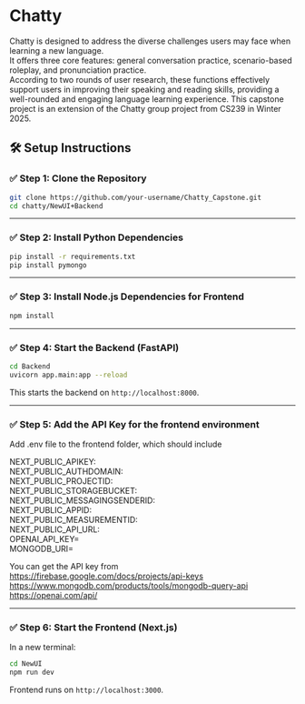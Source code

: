 # Chatty
Chatty is designed to address the diverse challenges users may face when learning a new language. <br />
It offers three core features: general conversation practice, scenario-based roleplay, and pronunciation practice. <br />
According to two rounds of user research, these functions effectively support users in improving their speaking and reading skills, providing a well-rounded and engaging language learning experience.
This capstone project is an extension of the Chatty group project from CS239 in Winter 2025.

## 🛠️ Setup Instructions

### ✅ Step 1: Clone the Repository

```bash
git clone https://github.com/your-username/Chatty_Capstone.git
cd chatty/NewUI+Backend
```

---

### ✅ Step 2: Install Python Dependencies

```bash
pip install -r requirements.txt
pip install pymongo
```

---

### ✅ Step 3: Install Node.js Dependencies for Frontend

```bash
npm install
```

---

### ✅ Step 4: Start the Backend (FastAPI)

```bash
cd Backend
uvicorn app.main:app --reload
```

This starts the backend on `http://localhost:8000`.

---

### ✅ Step 5: Add the API Key for the frontend environment

Add .env file to the frontend folder, which should include

NEXT_PUBLIC_APIKEY: <br />
NEXT_PUBLIC_AUTHDOMAIN: <br />
NEXT_PUBLIC_PROJECTID: <br />
NEXT_PUBLIC_STORAGEBUCKET: <br />
NEXT_PUBLIC_MESSAGINGSENDERID: <br />
NEXT_PUBLIC_APPID: <br />
NEXT_PUBLIC_MEASUREMENTID: <br />
NEXT_PUBLIC_API_URL: <br />
OPENAI_API_KEY= <br />
MONGODB_URI= <br />

You can get the API key from <br />
https://firebase.google.com/docs/projects/api-keys <br />
https://www.mongodb.com/products/tools/mongodb-query-api <br />
https://openai.com/api/ <br />

---

### ✅ Step 6: Start the Frontend (Next.js)

In a new terminal:

```bash
cd NewUI
npm run dev
```

Frontend runs on `http://localhost:3000`.
